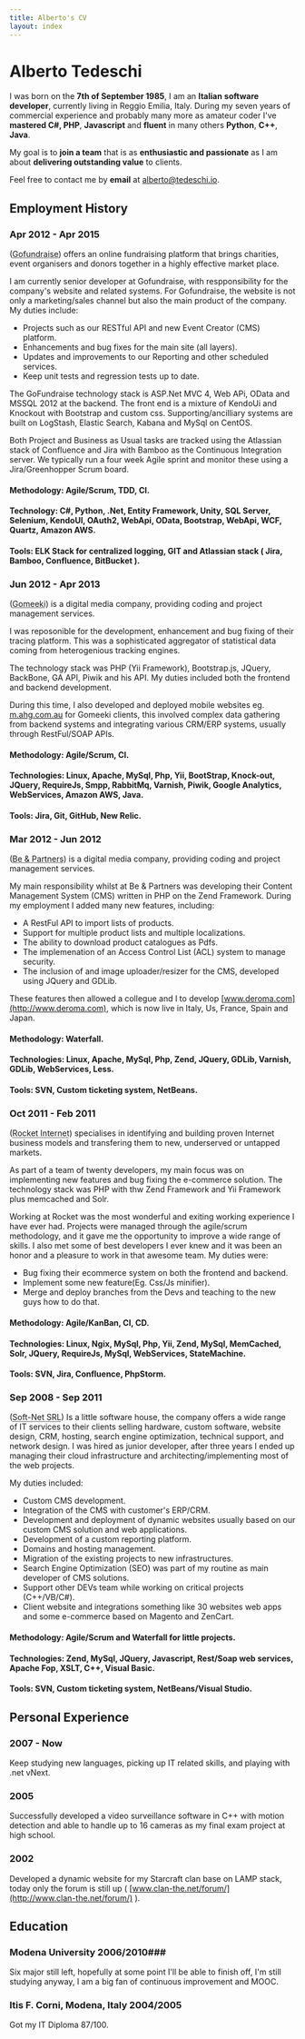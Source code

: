 ```yaml
---
title: Alberto's CV
layout: index
---
```

# Alberto Tedeschi #
I was born on the **7th of September 1985**, I am an **Italian** **software developer**, currently living in Reggio Emilia, Italy.
During my seven years of commercial experience and probably many more as amateur coder I've **mastered C#, PHP**, **Javascript** and **fluent** in many others **Python**, **C++**, **Java**.

My goal is to **join a team** that is as **enthusiastic and passionate** as I am about **delivering outstanding value** to clients.
 
Feel free to contact me by **email** at [alberto@tedeschi.io](mailto:alberto@tedeschi.io).

## Employment History ##

### Apr 2012 - Apr 2015 ###
(<abbr title="Gofundraise, Sydney, Australia">Gofundraise</abbr>) 
offers an online fundraising platform that brings charities, event organisers and donors together in a highly effective market place.

I am currently senior developer at Gofundraise, with respponsibility for the company's website and related systems. For Gofundraise, the website is not only a marketing/sales channel but also the main product of the company. My duties include:

* Projects such as our RESTful API and new Event Creator (CMS) platform.
* Enhancements and bug fixes for the main site (all layers).
* Updates and improvements to our Reporting and other scheduled services.
* Keep unit tests and regression tests up to date.

The GoFundraise technology stack is ASP.Net MVC 4, Web APi, OData and MSSQL 2012 at the backend. The front end is a mixture of KendoUi and Knockout with Bootstrap and custom css. Supporting/ancilliary systems are built on LogStash, Elastic Search, Kabana and MySql on CentOS.

Both Project and Business as Usual tasks are tracked using the Atlassian stack of Confluence and Jira with Bamboo as the Continuous Integration server. We typically run a four week Agile sprint and monitor these using a Jira/Greenhopper Scrum board. 


#### Methodology: Agile/Scrum, TDD, CI.

#### Technology: C#, Python, .Net, Entity Framework, Unity, SQL Server, Selenium, KendoUI, OAuth2, WebApi, OData, Bootstrap, WebApi, WCF, Quartz, Amazon AWS.

#### Tools: ELK Stack for centralized logging, GIT and Atlassian stack ( Jira, Bamboo, Confluence, BitBucket ).


### Jun 2012 - Apr 2013 ###
(<abbr title="Gomeeki, Sydney, Australia">Gomeeki</abbr>) is a digital media company, providing coding and project management services.

I was reposonible for the development, enhancement and bug fixing of their tracing platform. This was a sophisticated aggregator of statistical data coming from heterogenious tracking engines.

The technology stack was PHP (Yii Framework), Bootstrap.js, JQuery, BackBone, GA API, Piwik and his API. My duties included both the frontend and backend development.

During this time, I also developed and deployed mobile websites eg. [m.ahg.com.au](http://m.ahg.com.au) for Gomeeki clients, this involved complex data gathering from backend systems and integrating various CRM/ERP systems, usually through RestFul/SOAP APIs.

#### Methodology: Agile/Scrum, CI.

#### Technologies: Linux, Apache, MySql, Php, Yii, BootStrap, Knock-out, JQuery, RequireJs, Smpp, RabbitMq, Varnish, Piwik, Google Analytics, WebServices, Amazon AWS, Java.

#### Tools: Jira, Git, GitHub, New Relic.


### Mar 2012 - Jun 2012  ###
(<abbr title="Be &amp; Partners, Reggio Emilia, Italy">Be &amp; Partners</abbr>) 
 is a digital media company, providing coding and project management services.

My main responsibility whilst at Be & Partners was developing their Content Management System (CMS) written in PHP on the Zend Framework.
During my employment I added many new features, including: 

* A RestFul API to import lists of products. 
* Support for multiple product lists and multiple localizations. 
* The ability to download product catalogues as Pdfs. 
* The implemenation of an Access Control List (ACL) system to manage security.
* The inclusion of and image uploader/resizer for the CMS, developed using JQuery and GDLib.

These features then allowed a collegue and I to develop [www.deroma.com](http://www.deroma.com), which is now live in Italy, Us, France, Spain and Japan.

#### Methodology: Waterfall.


#### Technologies: Linux, Apache, MySql, Php, Zend, JQuery, GDLib, Varnish, GDLib, WebServices, Less.

#### Tools: SVN, Custom ticketing system, NetBeans.


### Oct 2011 - Feb 2011 ###
(<abbr title="Rocket Internet Gmbh, Sydney, Australia">Rocket Internet</abbr>) specialises in identifying and building proven Internet business models and transfering them to new, underserved or untapped markets.

As part of a team of twenty developers, my main focus was on implementing new features and bug fixing the e-commerce solution. The technology stack was PHP with thw Zend Framework and Yii Framework plus memcached and Solr.

Working at Rocket was the most wonderful and exiting working experience I have ever had. Projects were managed through the agile/scrum methodology, and it gave me the opportunity to improve a wide range of skills. I also met some of best developers I ever knew and it was been an honor and a pleasure to work in that awesome team.
My duties were: 

* Bug fixing their ecommerce system on both the frontend and backend. 
* Implement some new feature(Eg. Css/Js minifier). 
* Merge and deploy branches from the Devs and teaching to the new guys how to do that.

#### Methodology: Agile/KanBan, CI, CD.

#### Technologies: Linux, Ngix, MySql, Php, Yii, Zend, MySql, MemCached, Solr, JQuery, RequireJs, MySql, WebServices, StateMachine.

#### Tools: SVN, Jira, Confluence, PhpStorm.


### Sep 2008 - Sep 2011 ###
(<abbr title="Soft-Net SRL, Sassuolo, Italy">Soft-Net SRL</abbr>) 
 Is a little software house, the company offers a wide range of IT services to their clients selling hardware, custom software, website design, CRM, hosting, search engine optimization, technical support, and network design.
I was hired as junior developer, after three years I ended up managing their cloud infrastructure and architecting/implementing most of the web projects.

My duties included:

* Custom CMS development.
* Integration of the CMS with customer's ERP/CRM.
* Development and deployment of dynamic websites usually based on our custom CMS solution and web applications.
* Development of a custom reporting platform.
* Domains and hosting management.
* Migration of the existing projects to new infrastructures.
* Search Engine Optimization (SEO) was part of my routine as main developer of CMS solutions.
* Support other DEVs team while working on critical projects (C++/VB/C#).
* Client website and integrations something like 30 websites web apps and some e-commerce based on Magento and ZenCart.


#### Methodology: Agile/Scrum and Waterfall for little projects.

#### Technologies: Zend, MySql, JQuery, Javascript, Rest/Soap web services, Apache Fop, XSLT, C++, Visual Basic.

#### Tools: SVN, Custom ticketing system, NetBeans/Visual Studio.

## Personal Experience ##

### 2007 - Now ###
Keep studying new languages, picking up IT related skills, and playing with .net vNext.

### 2005 ###
Successfully developed a video surveillance software in C++ with motion detection and able to handle up to 16 cameras as my final exam project at high school.  

### 2002 ###
Developed a dynamic website for my Starcraft clan base on LAMP stack, today only the forum is still up ( [www.clan-the.net/forum/](http://www.clan-the.net/forum/) ).


## Education ##

### Modena University 2006/2010###

Six major still left, hopefully at some point I'll be able to finish off, I'm still studying anyway, I am a big fan of continuous improvement and MOOC. 

### Itis F. Corni, Modena, Italy 2004/2005 

Got my IT Diploma 87/100.

